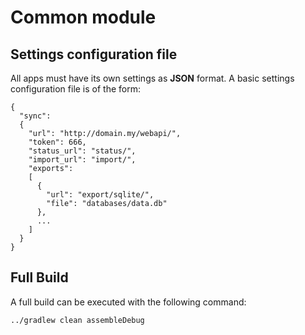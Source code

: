 # Common module

## Settings configuration file

All apps must have its own settings as **JSON** format.
A basic settings configuration file is of the form:

```
{
  "sync":
  {
    "url": "http://domain.my/webapi/",
    "token": 666,
    "status_url": "status/",
    "import_url": "import/",
    "exports":
    [
      {
        "url": "export/sqlite/",
        "file": "databases/data.db"
      },
      ...
    ]
  }
}
```

## Full Build
A full build can be executed with the following command:

```
../gradlew clean assembleDebug
```
